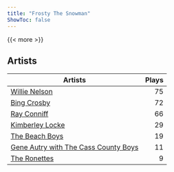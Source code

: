 ```yaml
---
title: "Frosty The Snowman"
ShowToc: false
---
```


{{< more >}}

## Artists
Artists | Plays 
----- | -----: 
[Willie Nelson](/artists/willie-nelson-631) | 75
[Bing Crosby](/artists/bing-crosby-1864) | 72
[Ray Conniff](/artists/ray-conniff-104848) | 66
[Kimberley Locke](/artists/kimberley-locke-122102) | 29
[The Beach Boys](/artists/the-beach-boys-3455) | 19
[Gene Autry with The Cass County Boys](/artists/gene-autry-with-the-cass-county-boys-120868) | 11
[The Ronettes](/artists/the-ronettes-89545) | 9

